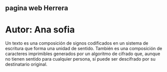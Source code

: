 ## pagina web Herrera
# Autor: Ana sofia
Un texto es una composición de signos codificados en un sistema de escritura que forma una unidad de sentido. También es una composición de caracteres imprimibles generados por un algoritmo de cifrado que, aunque no tienen sentido para cualquier persona, sí puede ser descifrado por su destinatario original.